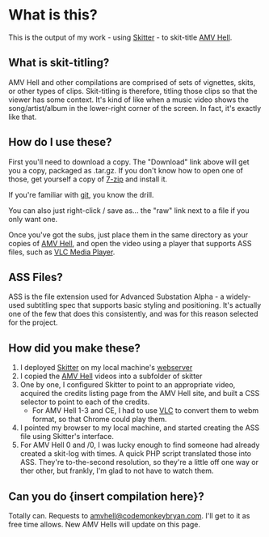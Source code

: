 What is this?
=============

This is the output of my work - using [Skitter](https://github.com/Fordi/skitter) - to skit-title [AMV Hell](http://www.amvhell.com/).  

What is skit-titling?
---------------------

AMV Hell and other compilations are comprised of sets of vignettes, skits, or other types of clips.  Skit-titling is therefore, titling those clips so that the viewer has some context.  It's kind of like when a music video shows the song/artist/album in the lower-right corner of the screen.  In fact, it's exactly like that.

How do I use these?
-------------------
First you'll need to download a copy.  The "Download" link above will get you a copy, packaged as .tar.gz.  If you don't know how to open one of those, get yourself a copy of [7-zip](http://www.7-zip.org/) and install it.

If you're familiar with [git](http://msysgit.github.com/), you know the drill.

You can also just right-click / save as... the "raw" link next to a file if you only want one.

Once you've got the subs, just place them in the same directory as your copies of [AMV Hell](http://www.amvhell.com/), and open the video using a player that supports ASS files, such as [VLC Media Player](http://www.videolan.org/vlc/index.html).

ASS Files?
----------
ASS is the file extension used for Advanced Substation Alpha - a widely-used subtitling spec that supports basic styling and positioning.  It's actually one of the few that does this consistently, and was for this reason selected for the project.

How did you make these?
-----------------------

1. I deployed [Skitter](https://github.com/Fordi/skitter) on my local machine's [webserver](http://www.wampserver.com/en/)
2. I copied the [AMV Hell](http://www.amvhell.com/) videos into a subfolder of skitter
3. One by one, I configured Skitter to point to an appropriate video, acquired the credits listing page from the AMV Hell site, and built a CSS selector to point to each of the credits.
    * For AMV Hell 1-3 and CE, I had to use [VLC](http://www.videolan.org/vlc/index.html) to convert them to webm format, so that Chrome could play them.
4. I pointed my browser to my local machine, and started creating the ASS file using Skitter's interface.
5. For AMV Hell 0 and /0, I was lucky enough to find someone had already created a skit-log with times.  A quick PHP script translated those into ASS.  They're to-the-second resolution, so they're a little off one way or ther other, but frankly, I'm glad to not have to watch them.

Can you do {insert compilation here}?
--------------------------------------------

Totally can.  Requests to [amvhell@codemonkeybryan.com](mailto:amvhell@codemonkeybryan.com).  I'll get to it as free time allows.  New AMV Hells will update on this page.